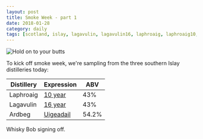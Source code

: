 ```yaml
---
layout: post
title: Smoke Week - part 1
date: 2018-01-28
category: daily
tags: [scotland, islay, lagavulin, lagavulin16, laphroaig, laphroaig10, ardbeg, ardbeguigeadail]
---
```


![Hold on to your butts](https://media.giphy.com/media/OCu7zWojqFA1W/giphy.gif)

To kick off smoke week, we're sampling from the three southern Islay distilleries today:

| Distillery | Expression | ABV |
| --- | --- | --- |
| Laphroaig | [10 year](https://www.laphroaig.com/product/laphroaig-10-year-old/) | 43% |
| Lagavulin | [16 year](https://www.malts.com/en-us/our-whisky-collection/lagavulin/lagavulin-16-years-old/) | 43% |
| Ardbeg | [Uigeadail](https://www.ardbeg.com/en-US/whisky/ultimate-range/uigeadail) | 54.2% |


Whisky Bob signing off.

